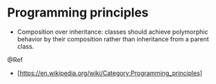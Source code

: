 # Programming principles

* Composition over inheritance: classes should achieve polymorphic behavior by their composition rather than inheritance from a parent class.

@Ref
 - [https://en.wikipedia.org/wiki/Category:Programming_principles]
